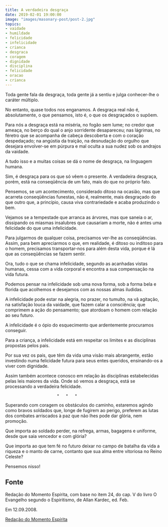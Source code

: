 ```yaml
---
title: A verdadeira desgraça
date: 2019-02-01 19:00:00
image: "images/masonary-post/post-2.jpg"
topics: 
- vaidade
- humildade
- felicidade
- infelicidade
- crianca
- desgraca
- coragem
- dignidade
- disciplina
- felicidade
- oracao
- crianca
---
```


Toda gente fala da desgraça, toda gente já a sentiu e julga
conhecer-lhe o caráter múltiplo.

No entanto, quase todos nos enganamos. A desgraça real não é,
absolutamente, o que pensamos, isto é, o que os desgraçados o supõem.

Para nós a desgraça está na miséria, no fogão sem lume; no credor que
ameaça, no berço do qual o anjo sorridente desapareceu; nas lágrimas, no
féretro que se acompanha de cabeça descoberta e com o coração despedaçado; na
angústia da traição, na desnudação do orgulho que desejara envolver-se em
púrpura e mal oculta a sua nudez sob os andrajos da vaidade.

A tudo isso e a muitas coisas se dá o nome de desgraça, na linguagem
humana.

Sim, é desgraça para os que só vêem o presente. A verdadeira desgraça,
porém, está na conseqüência de um fato, mais do que no próprio fato.

Pensemos, se um acontecimento, considerado ditoso na ocasião, mas que
acarreta conseqüências funestas, não é, realmente, mais desgraçado do que outro
que, a princípio, causa viva contrariedade e acaba produzindo o bem.

Vejamos se a tempestade que arranca as árvores, mas que saneia o ar,
dissipando os miasmas insalubres que causariam a morte, não é antes uma
felicidade do que uma infelicidade.

Para julgarmos de qualquer coisa, precisamos ver-lhe as conseqüências.
Assim, para bem apreciarmos o que, em realidade, é ditoso ou inditoso para o
homem, precisamos transportar-nos para além desta vida, porque é lá que as
conseqüências se fazem sentir.

Ora, tudo o que se chama infelicidade, segundo as acanhadas vistas
humanas, cessa com a vida corporal e encontra a sua compensação na vida futura.

Podemos pensar na infelicidade sob uma nova forma, sob a forma bela e
florida que acolhemos e desejamos com as nossas almas iludidas.

A infelicidade pode estar na alegria, no prazer, no tumulto, na vã
agitação, na satisfação louca da vaidade, que fazem calar a consciência; que
comprimem a ação do pensamento; que atordoam o homem com relação ao seu futuro.

A infelicidade é o ópio do esquecimento que ardentemente procuramos
conseguir.

Para a criança, a infelicidade está em respeitar os limites e as
disciplinas propostas pelos pais.

Por sua vez os pais, que têm da vida uma visão mais abrangente, estão
investindo numa felicidade futura para seus entes queridos, ensinando-os a
viver com dignidade.

Assim também acontece conosco em relação às disciplinas estabelecidas
pelas leis maiores da vida. Onde só vemos a desgraça, está se processando a
verdadeira felicidade.

                           *   *   *

Superando com coragem os obstáculos do caminho, estaremos agindo como
bravos soldados que, longe de fugirem ao perigo, preferem as lutas dos combates
arriscados à paz que não lhes pode dar glória, nem promoção.

Que importa ao soldado perder, na refrega, armas, bagagens e uniforme,
desde que saia vencedor e com glória?

Que importa ao que tem fé no futuro deixar no campo de batalha da vida
a riqueza e o manto de carne, contanto que sua alma entre vitoriosa no Reino
Celeste?

Pensemos nisso!


## Fonte
Redação do Momento Espírita, com base no item 24,
do cap. V do livro O Evangelho segundo o Espiritismo,
de Allan Kardec, ed. Feb.

Em 12.09.2008.


[Redação do Momento Espírita](http://momento.com.br/pt/ler_texto.php?id=1956)
